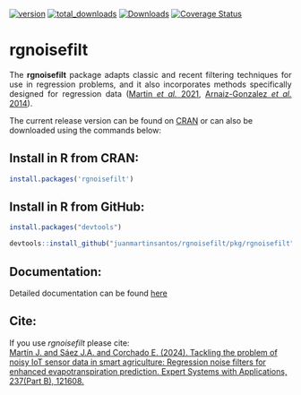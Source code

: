 <!--[![CRAN_Status_Badge](https://www.r-pkg.org/badges/version/rgnoisefilt)](http://cran.r-project.org/web/packages/rgnoisefilt)  -->
[![version](https://img.shields.io/rgnoisefilt/release%20version-1.1.3-green.svg)](https://cran.r-project.org/package=rgnoisefilt)
[![total_downloads](http://cranlogs.r-pkg.org/badges/grand-total/rgnoisefilt?color=green)](https://cran.r-project.org/package=rgnoisefilt)
[![Downloads](https://cranlogs.r-pkg.org/badges/rgnoisefilt)](https://cran.r-project.org/package=rgnoisefilt) 
[![Coverage Status](https://img.shields.io/badge/Coverage%20Status-93.23-orange)](http://cran.r-project.org/web/packages/rgnoisefilt)
 <!-- to hide-->
# rgnoisefilt
<p style="text-align:justify;"> The <strong>rgnoisefilt</strong> package adapts classic and recent filtering techniques for use in regression problems, and it also incorporates methods specifically designed for regression data (<a href="https://ieeexplore.ieee.org/document/9585469">Martin <i>et al.</i> 2021</a>, <a href="https://www.sciencedirect.com/science/article/pii/S095741741600049X">Arnaiz-Gonzalez <i>et al.</i> 2014</a>). </p>

The current release version can be found on [CRAN](https://cran.r-project.org/web/packages/rgnoisefilt/index.html) or can also be downloaded using the commands below:

## Install in R from CRAN:
```r
install.packages('rgnoisefilt')
```

## Install in R from GitHub:
```r
install.packages("devtools")

devtools::install_github("juanmartinsantos/rgnoisefilt/pkg/rgnoisefilt")
```

## Documentation:
Detailed documentation can be found [here](https://cran.r-project.org/web/packages/rgnoisefilt/vignettes/rgnoisefilt.html)

## Cite:
If you use <i>rgnoisefilt</i> please cite: 
<br>[Martín J. and Sáez J.A. and Corchado E. (2024). Tackling the problem of noisy IoT sensor data in smart agriculture: Regression noise filters for enhanced evapotranspiration prediction. Expert Systems with Applications, 237(Part B), 121608.](https://doi.org/10.1016/j.eswa.2023.121608)
